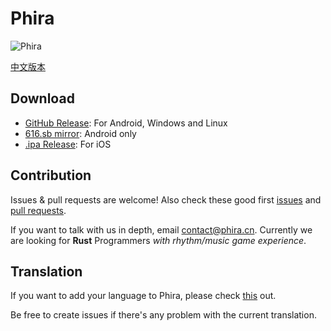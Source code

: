 # Phira

![Phira](https://files-cf.phira.cn/github-showcase.png)

[中文版本](./README-zh_CN.md)

## Download

- [GitHub Release](https://github.com/TeamFlos/phira/releases): For Android, Windows and Linux
- [616.sb mirror](https://616.sb/#phira): Android only
- [.ipa Release](https://github.com/F-Unction/phira_ipa/releases): For iOS

## Contribution

Issues & pull requests are welcome! Also check these good first [issues](https://github.com/TeamFlos/phira/issues?q=label%3A%22good+first+issue%22) and [pull requests](https://github.com/TeamFlos/phira/issues?q=label%3A%22good+first+issue%22).

If you want to talk with us in depth, email [contact@phira.cn](mailto://contact@phira.cn). Currently we are looking for **Rust** Programmers *with rhythm/music game experience*.

## Translation

If you want to add your language to Phira, please check [this](https://github.com/TeamFlos/phira/pull/201#issuecomment-1783356944) out.

Be free to create issues if there's any problem with the current translation.
